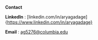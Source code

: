 **Contact**

**LinkedIn** : [linkedin.com/in/aryagadage]{https://www.linkedin.com/in/aryagadage}


**Email** : ag5276@columbia.edu
